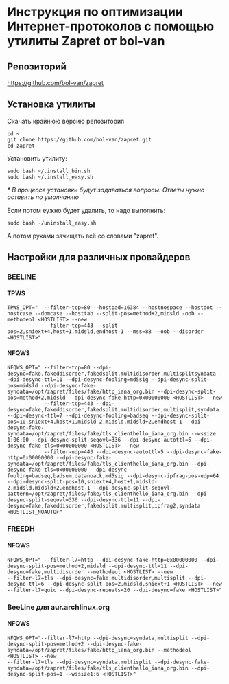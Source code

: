 # Инструкция по оптимизации Интернет-протоколов с помощью утилиты Zapret от bol-van

## Репозиторий

https://github.com/bol-van/zapret

## Установка утилиты

Скачать крайнюю версию репозитория

```
cd ~
git clone https://github.com/bol-van/zapret.git
cd zapret
```
Установить утилиту:

```
sudo bash ~/.install_bin.sh
sudo bash ~/.install_easy.sh
```

_* В процессе установки будут задаваться вопросы. Ответы нужно оставить по умолчанию_

Если потом еужно будет удалить, то надо выполнить:

```
sudo bash ~/uninstall_easy.sh
```

А потом руками зачищать всё со словами "zapret".

## Настройки для различных провайдеров

### BEELINE

#### TPWS

```
TPWS_OPT="	--filter-tcp=80 --hostpad=16384 --hostnospace --hostdot --hostcase --domcase --hosttab --split-pos=method+2,midsld -oob --methodeol <HOSTLIST> --new
			--filter-tcp=443 --split-pos=2,sniext+4,host+1,midsld,endhost-1 --mss=88 --oob --disorder <HOSTLIST>"
```

#### NFQWS

```
NFQWS_OPT="	--filter-tcp=80 --dpi-desync=fake,fakeddisorder,fakedsplit,multidisorder,multisplitsyndata --dpi-desync-ttl=11 --dpi-desync-fooling=md5sig --dpi-desync-split-pos=midsld --dpi-desync-fake-syndata=/opt/zapret/files/fake/http_iana_org.bin --dpi-desync-split-pos=method+2,midsld --dpi-desync-fake-http=0x00000000 <HOSTLIST> --new
			--filter-tcp=443 --dpi-desync=fake,fakeddisorder,fakedsplit,multidisorder,multisplit,syndata --dpi-desync-ttl=7 --dpi-desync-fooling=badseq --dpi-desync-split-pos=10,sniext+4,host+1,midsld-2,midsld,midsld+2,endhost-1 --dpi-desync-fake-syndata=/opt/zapret/files/fake/tls_clienthello_iana_org.bin --wssize 1:06:00 --dpi-desync-split-seqovl=336 --dpi-desync-autottl=5 --dpi-desync-fake-tls=0x00000000 <HOSTLIST> --new
			--filter-udp=443 --dpi-desync-autottl=5 --dpi-desync-fake-http=0x00000000 --dpi-desync-fake-syndata=/opt/zapret/files/fake/tls_clienthello_iana_org.bin --dpi-desync-fake-tls=0x00000000 --dpi-desync-fooling=badseq,badsum,datanoack,md5sig --dpi-desync-ipfrag-pos-udp=64 --dpi-desync-split-pos=10,sniext+4,host+1,midsld-2,midsld,midsld+2,endhost-1 --dpi-desync-split-seqovl-pattern=/opt/zapret/files/fake/tls_clienthello_iana_org.bin --dpi-desync-split-seqovl=336 --dpi-desync-ttl=11 --dpi-desync=fake,fakeddisorder,fakedsplit,multisplit,ipfrag2,syndata <HOSTLIST_NOAUTO>"
```

### FREEDH

#### NFQWS

```
NFQWS_OPT=" --filter-l7=http --dpi-desync-fake-http=0x00000000 --dpi-desync-split-pos=method+2,midsld --dpi-desync-ttl=11 --dpi-desync=fake,multidisorder --methodeol <HOSTLIST> --new
--filter-l7=tls --dpi-desync=fake,multidisorder,multisplit --dpi-desync-ttl=6 --dpi-desync-split-pos=2,midsld,sniext+1 <HOSTLIST> --new
--filter-l7=quic --dpi-desync-repeats=20 --dpi-desync=fake <HOSTLIST>"
```

### BeeLine для aur.archlinux.org

#### NFQWS

```
NFQWS_OPT="--filter-l7=http --dpi-desync=syndata,multisplit --dpi-desync-split-pos=method+2 --dpi-desync-fake-syndata=/opt/zapret/files/fake/http_iana_org.bin --methodeol <HOSTLIST> --new
--filter-l7=tls --dpi-desync=syndata,multisplit --dpi-desync-fake-syndata=/opt/zapret/files/fake/tls_clienthello_iana_org.bin --dpi-desync-split-pos=1 --wssize1:6 <HOSTLIST>"
```
